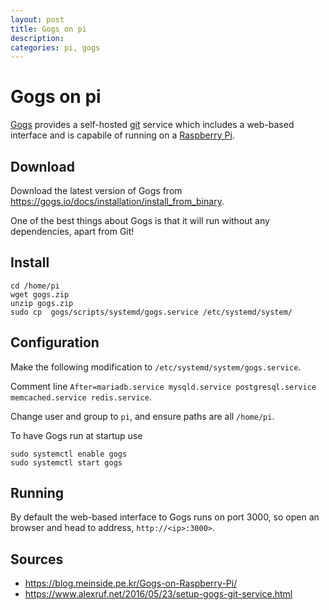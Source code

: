 ```yaml
---
layout: post
title: Gogs on pi
description:
categories: pi, gogs
---
```


# Gogs on pi

[Gogs](https://gogs.io/) provides a self-hosted [git](https://git-scm.com/) service which includes a web-based interface and is capabile of running on a [Raspberry Pi](https://raspberrypi.org).

## Download

Download the latest version of Gogs from <https://gogs.io/docs/installation/install_from_binary>.

One of the best things about Gogs is that it will run without any dependencies, apart from Git!

## Install

```
cd /home/pi
wget gogs.zip
unzip gogs.zip
sudo cp  gogs/scripts/systemd/gogs.service /etc/systemd/system/
```

## Configuration

Make the following modification to `/etc/systemd/system/gogs.service`.

Comment line `After=mariadb.service mysqld.service postgresql.service memcached.service redis.service`.

Change user and group to `pi`, and ensure paths are all `/home/pi`.

To have Gogs run at startup use

```
sudo systemctl enable gogs
sudo systemctl start gogs
```

## Running

By default the web-based interface to Gogs runs on port 3000, so open an browser and head to address, `http://<ip>:3000>`.

## Sources

*   <https://blog.meinside.pe.kr/Gogs-on-Raspberry-Pi/>
*   <https://www.alexruf.net/2016/05/23/setup-gogs-git-service.html>
